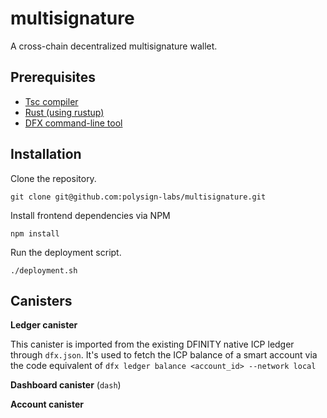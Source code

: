 # multisignature
A cross-chain decentralized multisignature wallet.

## Prerequisites
* [Tsc compiler](https://www.typescriptlang.org/download/) 
* [Rust (using rustup)](https://www.rust-lang.org/tools/install)
* [DFX command-line tool](https://internetcomputer.org/docs/current/developer-docs/getting-started/install/#installing-dfx-via-dfxvm)

## Installation
Clone the repository.

`git clone git@github.com:polysign-labs/multisignature.git`

Install frontend dependencies via NPM

`npm install`

Run the deployment script.

`./deployment.sh`

## Canisters
**Ledger canister**

This canister is imported from the existing DFINITY native ICP ledger through `dfx.json`. It's used to fetch the ICP balance of a smart account via the code equivalent of `dfx ledger balance <account_id> --network local`

**Dashboard canister** (`dash`)


**Account canister**
